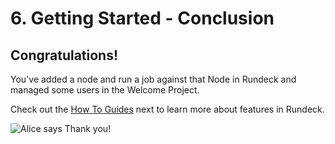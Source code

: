 # 6. Getting Started - Conclusion

## Congratulations!

You've added a node and run a job against that Node in Rundeck and managed some users in the Welcome Project.

Check out the [How To Guides](/learning/howto/overview.md) next to learn more about features in Rundeck.



![Alice says Thank you!](<https://www.rundeck.com/hubfs/alice-1.svg>)
